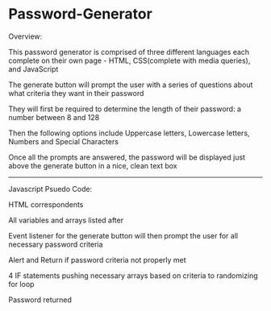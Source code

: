 # Password-Generator

Overview:

This password generator is comprised of three different languages each complete on their own page - HTML, CSS(complete with media queries), and JavaScript

The generate button will prompt the user with a series of questions about what 
criteria they want in their password 

They will first be required to determine the length of their password: a number between 8 and 128

Then the following options include Uppercase letters, Lowercase letters, Numbers and Special Characters

Once all the prompts are answered, the password will be displayed just above the generate button in a nice, clean text box

--------------------------------------------------

Javascript Psuedo Code:

HTML correspondents 

All variables and arrays listed after

Event listener for the generate button will then prompt the user
for all necessary password criteria 

Alert and Return if password criteria not properly met

4 IF statements pushing necessary arrays based on criteria to randomizing for loop

Password returned 











